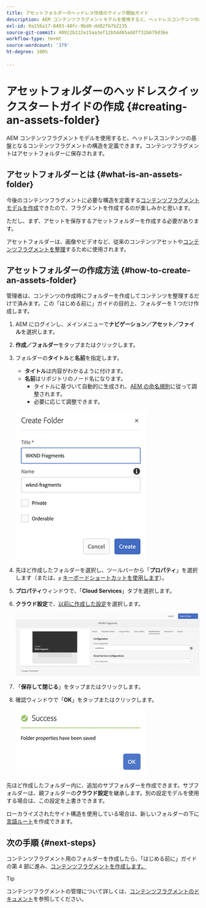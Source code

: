 ```yaml
---
title: アセットフォルダーのヘッドレス作成のクイック開始ガイド
description: AEM コンテンツフラグメントモデルを使用すると、ヘッドレスコンテンツの基盤となるコンテンツフラグメントの構造を定義できます。
exl-id: 9a156a17-8403-40fc-9bd0-dd82fb7b2235
source-git-commit: 40922b222e15aa3ef12b54d65addff32b679d36e
workflow-type: tm+mt
source-wordcount: '379'
ht-degree: 100%

---
```


# アセットフォルダーのヘッドレスクイックスタートガイドの作成 {#creating-an-assets-folder}

AEM コンテンツフラグメントモデルを使用すると、ヘッドレスコンテンツの基盤となるコンテンツフラグメントの構造を定義できます。コンテンツフラグメントはアセットフォルダーに保存されます。

## アセットフォルダーとは  {#what-is-an-assets-folder}

今後のコンテンツフラグメントに必要な構造を定義する[コンテンツフラグメントモデルを作成](create-content-model.md)できたので、フラグメントを作成するのが楽しみかと思います。

ただし、まず、アセットを保存するアセットフォルダーを作成する必要があります。

アセットフォルダーは、画像やビデオなど、従来のコンテンツアセットや[コンテンツフラグメントを整理](/help/assets/manage-assets.md)するために使用されます。

## アセットフォルダーの作成方法 {#how-to-create-an-assets-folder}

管理者は、コンテンツの作成時にフォルダーを作成してコンテンツを整理するだけで済みます。この「はじめる前に」ガイドの目的上、フォルダーを 1 つだけ作成します。

1. AEM にログインし、メインメニューで&#x200B;**ナビゲーション／アセット／ファイル**&#x200B;を選択します。
1. **作成／フォルダー**&#x200B;をタップまたはクリックします。
1. フォルダーの&#x200B;**タイトル**&#x200B;と&#x200B;**名前**&#x200B;を指定します。
   * **タイトル**&#x200B;は内容がわかるように付けます。
   * **名前**&#x200B;はリポジトリのノード名になります。
      * タイトルに基づいて自動的に生成され、[AEM の命名規則](/help/sites-developing/naming-conventions.md)に従って調整されます。
      * 必要に応じて調整できます。

   ![フォルダーを作成](../assets/assets-folder-create.png)
1. 先ほど作成したフォルダーを選択し、ツールバーから「**プロパティ**」を選択します（または、`p` [キーボードショートカットを使用します](/help/sites-authoring/keyboard-shortcuts.md)）。
1. **プロパティ**&#x200B;ウィンドウで、「**Cloud Services**」タブを選択します。
1. **クラウド設定**&#x200B;で、[以前に作成した設定](create-configuration.md)を選択します。

   ![アセットフォルダーの設定](../assets/assets-folder-configure.png)
1. 「**保存して閉じる**」をタップまたはクリックします。
1. 確認ウィンドウで「**OK**」をタップまたはクリックします。

   ![確認ウィンドウ](../assets/assets-folder-confirmation.png)

先ほど作成したフォルダー内に、追加のサブフォルダーを作成できます。サブフォルダーは、親フォルダーの&#x200B;**クラウド設定**&#x200B;を継承します。別の設定モデルを使用する場合は、この設定を上書きできます。

ローカライズされたサイト構造を使用している場合は、新しいフォルダーの下に[言語ルート](/help/assets/multilingual-assets.md)を作成できます。

## 次の手順 {#next-steps}

コンテンツフラグメント用のフォルダーを作成したら、「はじめる前に」ガイドの第 4 部に進み、[コンテンツフラグメントを作成します。](create-content-fragment.md)

>[!TIP]
>
>コンテンツフラグメントの管理について詳しくは、[コンテンツフラグメントのドキュメント](/help/assets/content-fragments/content-fragments.md)を参照してください。
